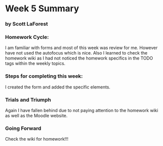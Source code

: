 # Week 5 Summary
### by Scott LaForest

### Homework Cycle:

I am familiar with forms and most of this week was review for me. However have not used the autofocus which is nice. Also I learned to check the homework wiki as I had not noticed the homework specifics in the TODO tags within the weekly topics.

### Steps for completing this week:
I created the form and added the specific elements.

### Trials and Triumph
Again I have fallen behind due to not paying attention to the homework wiki as well as the Moodle website.


### Going Forward
Check the wiki for homework!!!
